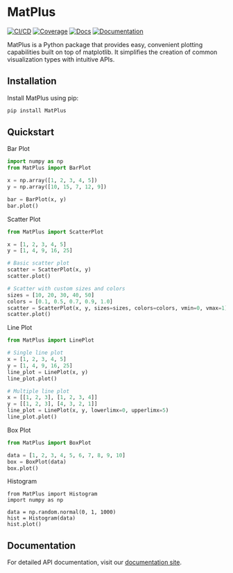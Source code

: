 # MatPlus

[![CI/CD](https://github.com/ac-i2i-engineering/MatPlus/actions/workflows/test.yml/badge.svg)](https://github.com/ac-i2i-engineering/MatPlus/actions/workflows/test.yml)
[![Coverage](https://coveralls.io/repos/github/ac-i2i-engineering/MatPlus/badge.svg)](https://coveralls.io/github/ac-i2i-engineering/MatPlus)
[![Docs](https://github.com/ac-i2i-engineering/MatPlus/actions/workflows/docs.yml/badge.svg)](https://github.com/ac-i2i-engineering/MatPlus/actions/workflows/docs.yml)
[![Documentation](https://img.shields.io/badge/docs-latest-blue.svg)](https://ac-i2i-engineering.github.io/MatPlus/)

MatPlus is a Python package that provides easy, convenient plotting capabilities built on top of matplotlib. It simplifies the creation of common visualization types with intuitive APIs.

## Installation

Install MatPlus using pip:

```bash
pip install MatPlus
```

## Quickstart
Bar Plot
```python
import numpy as np
from MatPlus import BarPlot

x = np.array([1, 2, 3, 4, 5])
y = np.array([10, 15, 7, 12, 9])

bar = BarPlot(x, y)
bar.plot()
```

Scatter Plot
```python
from MatPlus import ScatterPlot

x = [1, 2, 3, 4, 5]
y = [1, 4, 9, 16, 25]

# Basic scatter plot
scatter = ScatterPlot(x, y)
scatter.plot()

# Scatter with custom sizes and colors
sizes = [10, 20, 30, 40, 50]
colors = [0.1, 0.5, 0.7, 0.9, 1.0]
scatter = ScatterPlot(x, y, sizes=sizes, colors=colors, vmin=0, vmax=1)
scatter.plot()
```

Line Plot
```python
from MatPlus import LinePlot

# Single line plot
x = [1, 2, 3, 4, 5]
y = [1, 4, 9, 16, 25]
line_plot = LinePlot(x, y)
line_plot.plot()

# Multiple line plot
x = [[1, 2, 3], [1, 2, 3, 4]]
y = [[1, 2, 3], [4, 3, 2, 1]]
line_plot = LinePlot(x, y, lowerlimx=0, upperlimx=5)
line_plot.plot()
```

Box Plot
```python
from MatPlus import BoxPlot

data = [1, 2, 3, 4, 5, 6, 7, 8, 9, 10]
box = BoxPlot(data)
box.plot()
```

Histogram
```
from MatPlus import Histogram
import numpy as np

data = np.random.normal(0, 1, 1000)
hist = Histogram(data)
hist.plot()
```

## Documentation
For detailed API documentation, visit our [documentation site](https://ac-i2i-engineering.github.io/MatPlus/).